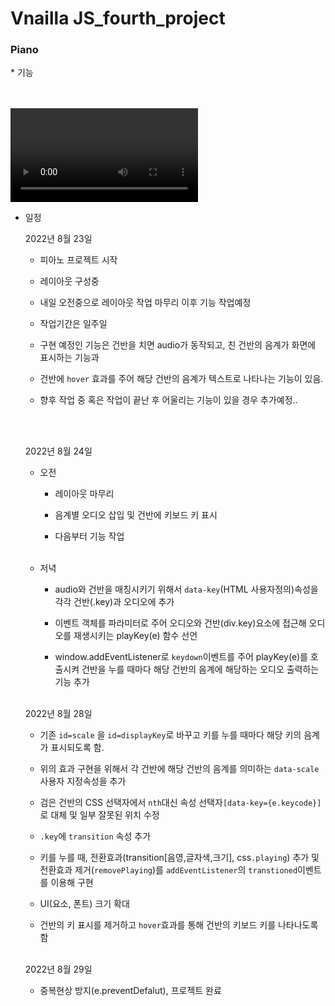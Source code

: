 <h1>Vnailla JS_fourth_project</h1>

<h3>Piano</h3>
* 기능

  <br><br>
  <video src="https://user-images.githubusercontent.com/65724413/187193689-50abb82f-a811-417d-9ec4-3f1b3f9eed93.mp4">
  <br><br>
  
* 일정

  2022년 8월 23일 

  * 피아노 프로젝트 시작<br>

  * 레이아웃 구성중 <br>

  * 내일 오전중으로 레이아웃 작업 마무리 이후 기능 작업예정 <br>

  * 작업기간은 일주일 <br>

  * 구현 예정인 기능은 건반을 치면 audio가 동작되고, 친 건반의 음계가 화면에 표시하는 기능과<br>

  * 건반에 `hover` 효과를 주어 해당 건반의 음계가 텍스트로 나타나는 기능이 있음.<br>

  * 향후 작업 중 혹은 작업이 끝난 후 어울리는 기능이 있을 경우 추가예정..  <br>

  <br>
  <br>

  2022년 8월 24일 

  * 오전

    * 레이아웃 마무리<br>

    * 음계별 오디오 삽입 및 건반에 키보드 키 표시<br>

    * 다음부터 기능 작업<br><br>

  * 저녁

    * audio와 건반을 매칭시키기 위해서 `data-key`(HTML 사용자정의)속성을 각각 건반(.key)과 오디오에 추가 <br>

    * 이벤트 객체를 파라미터로 주어  오디오와 건반(div.key)요소에 접근해 오디오를 재생시키는 playKey(e) 함수 선언 

    * window.addEventListener로 `keydown`이벤트를 주어 playKey(e)를 호출시켜 건반을 누를 때마다 해당 건반의 음계에 해당하는 오디오 출력하는 기능 추가<br>
      <br>

  2022년 8월 28일

  * 기존 `id=scale` 을 `id=displayKey`로 바꾸고 키를 누를 때마다 해당 키의 음계가 표시되도록 함.

  * 위의 효과 구현을 위해서 각 건반에  해당 건반의 음계를 의미하는 `data-scale` 사용자 지정속성을 추가 

  * 검은 건반의 CSS 선택자에서 `nth`대신 속성 선택자`[data-key={e.keycode}]`로 대체 및 일부 잘못된 위치 수정 

  * `.key`에 `transition` 속성 추가 

  * 키를 누를 때, 전환효과(transition[음영,글자색,크기], css`.playing`) 추가 및 전환효과 제거(`removePlaying`)를 `addEventListener`의 `transtioned`이벤트를 이용해 구현

  * UI(요소, 폰트) 크기 확대

  * 건반의 키 표시를 제거하고 `hover`효과를 통해 건반의 키보드 키를 나타나도록 함<br><br>

  2022년 8월 29일

  * 중복현상 방지(e.preventDefalut), 프로젝트 완료

  

  

  
